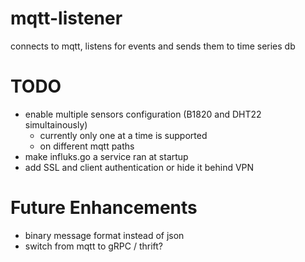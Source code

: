 # mqtt-listener
connects to mqtt, listens for events and sends them to time series db

# TODO
* enable multiple sensors configuration (B1820 and DHT22 simultainously)
    * currently only one at a time is supported
    * on different mqtt paths
* make influks.go a service ran at startup
* add SSL and client authentication
    or hide it behind VPN


# Future Enhancements
* binary message format instead of json
* switch from mqtt to gRPC / thrift?
